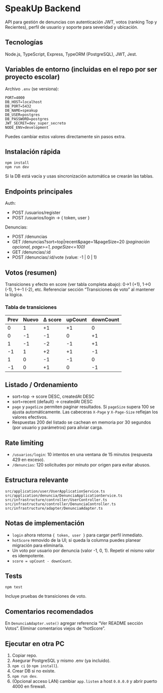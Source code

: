# SpeakUp Backend

API para gestión de denuncias con autenticación JWT, votos (ranking Top y Recientes), perfil de usuario y soporte para severidad y ubicación.

## Tecnologías
Node.js, TypeScript, Express, TypeORM (PostgreSQL), JWT, Jest.

## Variables de entorno (incluidas en el repo por ser proyecto escolar)
Archivo `.env` (se versiona):
```
PORT=4000
DB_HOST=localhost
DB_PORT=5432
DB_NAME=speakup
DB_USER=postgres
DB_PASSWORD=postgres
JWT_SECRET=dev_super_secreto
NODE_ENV=development
```
Puedes cambiar estos valores directamente sin pasos extra.

## Instalación rápida
```
npm install
npm run dev
```
Si la DB está vacía y usas sincronización automática se crearán las tablas.

## Endpoints principales
Auth:
- POST /usuarios/register
- POST /usuarios/login → { token, user }

Denuncias:
- POST /denuncias
- GET /denuncias?sort=top|recent&page=1&pageSize=20 *(paginación opcional, page>=1, pageSize<=100)*
- GET /denuncias/:id
- POST /denuncias/:id/vote  (value: -1 | 0 | 1)

## Votos (resumen)
Transiciones y efecto en score (ver tabla completa abajo):
0→1 (+1), 1→0 (-1), 1→-1 (-2), etc.
Referenciar sección “Transiciones de voto” al mantener la lógica.

### Tabla de transiciones
| Prev | Nuevo | Δ score | upCount | downCount |
|------|-------|---------|---------|-----------|
| 0    | 1     | +1      | +1      | 0         |
| 0    | -1    | -1      | 0       | +1        |
| 1    | -1    | -2      | -1      | +1        |
| -1   | 1     | +2      | +1      | -1        |
| 1    | 0     | -1      | -1      | 0         |
| -1   | 0     | +1      | 0       | -1        |

## Listado / Ordenamiento
- sort=top → score DESC, createdAt DESC
- sort=recent (default) → createdAt DESC
- `page` y `pageSize` permiten paginar resultados. Si `pageSize` supera 100 se ajusta automáticamente. Las cabeceras `X-Page` y `X-Page-Size` reflejan los valores efectivos.
- Respuestas 200 del listado se cachean en memoria por 30 segundos (por usuario y parámetros) para aliviar carga.

## Rate limiting
- `/usuarios/login`: 10 intentos en una ventana de 15 minutos (respuesta 429 en exceso).
- `/denuncias`: 120 solicitudes por minuto por origen para evitar abusos.

## Estructura relevante
```
src/application/user/UserApplicationService.ts
src/application/denuncia/DenunciaApplicationService.ts
src/infrastructure/controller/UserController.ts
src/infrastructure/controller/DenunciaController.ts
src/infrastructure/adapter/DenunciaAdapter.ts
```

## Notas de implementación
- `login` ahora retorna `{ token, user }` para cargar perfil inmediato.
- `hotScore` removido de la UI; si queda la columna puedes planear migración para eliminarla.
- Un voto por usuario por denuncia (valor -1, 0, 1). Repetir el mismo valor es idempotente.
- `score = upCount - downCount`.

## Tests
```
npm test
```
Incluye pruebas de transiciones de voto.

## Comentarios recomendados
En `DenunciaAdapter.vote()` agregar referencia “Ver README sección Votos”. Eliminar comentarios viejos de “hotScore”.

## Ejecutar en otra PC
1. Copiar repo.
2. Asegurar PostgreSQL y mismo .env (ya incluido).
3. `npm ci` (o `npm install`).
4. Crear DB si no existe.
5. `npm run dev`.
6. (Opcional acceso LAN) cambiar `app.listen` a host `0.0.0.0` y abrir puerto 4000 en firewall.
